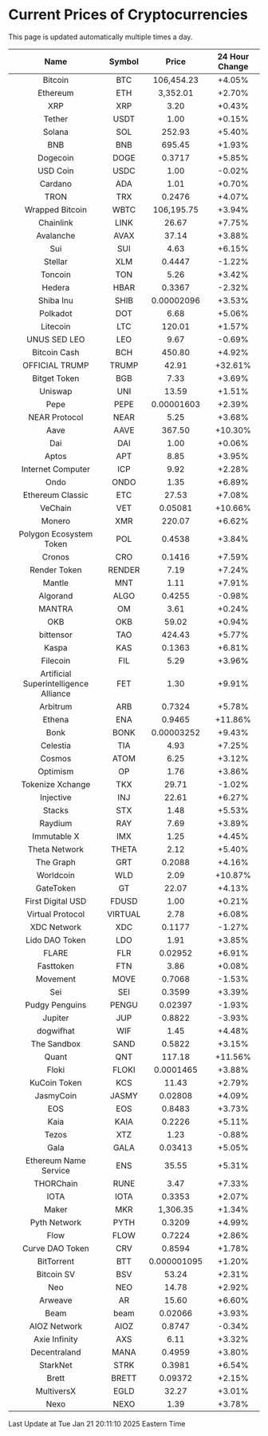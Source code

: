 # Current Prices of Cryptocurrencies
This page is updated automatically multiple times a day.

| Name | Symbol | Price | 24 Hour Change |
| :---: |:---:| :---: | :---: |
| Bitcoin | BTC | 106,454.23 | +4.05% |
| Ethereum | ETH | 3,352.01 | +2.70% |
| XRP | XRP | 3.20 | +0.43% |
| Tether | USDT | 1.00 | +0.15% |
| Solana | SOL | 252.93 | +5.40% |
| BNB | BNB | 695.45 | +1.93% |
| Dogecoin | DOGE | 0.3717 | +5.85% |
| USD Coin | USDC | 1.00 | -0.02% |
| Cardano | ADA | 1.01 | +0.70% |
| TRON | TRX | 0.2476 | +4.07% |
| Wrapped Bitcoin | WBTC | 106,195.75 | +3.94% |
| Chainlink | LINK | 26.67 | +7.75% |
| Avalanche | AVAX | 37.14 | +3.88% |
| Sui | SUI | 4.63 | +6.15% |
| Stellar | XLM | 0.4447 | -1.22% |
| Toncoin | TON | 5.26 | +3.42% |
| Hedera | HBAR | 0.3367 | -2.32% |
| Shiba Inu | SHIB | 0.00002096 | +3.53% |
| Polkadot | DOT | 6.68 | +5.06% |
| Litecoin | LTC | 120.01 | +1.57% |
| UNUS SED LEO | LEO | 9.67 | -0.69% |
| Bitcoin Cash | BCH | 450.80 | +4.92% |
| OFFICIAL TRUMP | TRUMP | 42.91 | +32.61% |
| Bitget Token | BGB | 7.33 | +3.69% |
| Uniswap | UNI | 13.59 | +1.51% |
| Pepe | PEPE | 0.00001603 | +2.39% |
| NEAR Protocol | NEAR | 5.25 | +3.68% |
| Aave | AAVE | 367.50 | +10.30% |
| Dai | DAI | 1.00 | +0.06% |
| Aptos | APT | 8.85 | +3.95% |
| Internet Computer | ICP | 9.92 | +2.28% |
| Ondo | ONDO | 1.35 | +6.89% |
| Ethereum Classic | ETC | 27.53 | +7.08% |
| VeChain | VET | 0.05081 | +10.66% |
| Monero | XMR | 220.07 | +6.62% |
| Polygon Ecosystem Token | POL | 0.4538 | +3.84% |
| Cronos | CRO | 0.1416 | +7.59% |
| Render Token | RENDER | 7.19 | +7.24% |
| Mantle | MNT | 1.11 | +7.91% |
| Algorand | ALGO | 0.4255 | -0.98% |
| MANTRA | OM | 3.61 | +0.24% |
| OKB | OKB | 59.02 | +0.94% |
| bittensor | TAO | 424.43 | +5.77% |
| Kaspa | KAS | 0.1363 | +6.81% |
| Filecoin | FIL | 5.29 | +3.96% |
| Artificial Superintelligence Alliance | FET | 1.30 | +9.91% |
| Arbitrum | ARB | 0.7324 | +5.78% |
| Ethena | ENA | 0.9465 | +11.86% |
| Bonk | BONK | 0.00003252 | +9.43% |
| Celestia | TIA | 4.93 | +7.25% |
| Cosmos | ATOM | 6.25 | +3.12% |
| Optimism | OP | 1.76 | +3.86% |
| Tokenize Xchange | TKX | 29.71 | -1.02% |
| Injective | INJ | 22.61 | +6.27% |
| Stacks | STX | 1.48 | +5.53% |
| Raydium | RAY | 7.69 | +3.89% |
| Immutable X | IMX | 1.25 | +4.45% |
| Theta Network | THETA | 2.12 | +5.40% |
| The Graph | GRT | 0.2088 | +4.16% |
| Worldcoin | WLD | 2.09 | +10.87% |
| GateToken | GT | 22.07 | +4.13% |
| First Digital USD | FDUSD | 1.00 | +0.21% |
| Virtual Protocol | VIRTUAL | 2.78 | +6.08% |
| XDC Network | XDC | 0.1177 | -1.27% |
| Lido DAO Token | LDO | 1.91 | +3.85% |
| FLARE | FLR | 0.02952 | +6.91% |
| Fasttoken | FTN | 3.86 | +0.08% |
| Movement | MOVE | 0.7068 | -1.53% |
| Sei | SEI | 0.3599 | +3.39% |
| Pudgy Penguins | PENGU | 0.02397 | -1.93% |
| Jupiter | JUP | 0.8822 | -3.93% |
| dogwifhat | WIF | 1.45 | +4.48% |
| The Sandbox | SAND | 0.5822 | +3.15% |
| Quant | QNT | 117.18 | +11.56% |
| Floki | FLOKI | 0.0001465 | +3.88% |
| KuCoin Token | KCS | 11.43 | +2.79% |
| JasmyCoin | JASMY | 0.02808 | +4.09% |
| EOS | EOS | 0.8483 | +3.73% |
| Kaia | KAIA | 0.2226 | +5.11% |
| Tezos | XTZ | 1.23 | -0.88% |
| Gala | GALA | 0.03413 | +5.05% |
| Ethereum Name Service | ENS | 35.55 | +5.31% |
| THORChain | RUNE | 3.47 | +7.33% |
| IOTA | IOTA | 0.3353 | +2.07% |
| Maker | MKR | 1,306.35 | +1.34% |
| Pyth Network | PYTH | 0.3209 | +4.99% |
| Flow | FLOW | 0.7224 | +2.86% |
| Curve DAO Token | CRV | 0.8594 | +1.78% |
| BitTorrent | BTT | 0.000001095 | +1.20% |
| Bitcoin SV | BSV | 53.24 | +2.31% |
| Neo | NEO | 14.78 | +2.92% |
| Arweave | AR | 15.60 | +6.60% |
| Beam | beam | 0.02066 | +3.93% |
| AIOZ Network | AIOZ | 0.8747 | -0.34% |
| Axie Infinity | AXS | 6.11 | +3.32% |
| Decentraland | MANA | 0.4959 | +3.80% |
| StarkNet | STRK | 0.3981 | +6.54% |
| Brett | BRETT | 0.09372 | +2.15% |
| MultiversX | EGLD | 32.27 | +3.01% |
| Nexo | NEXO | 1.39 | +3.78% |

Last Update at Tue Jan 21 20:11:10 2025 Eastern Time